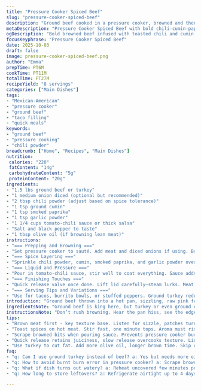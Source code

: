 ```yaml
---
title: "Pressure Cooker Spiced Beef"
slug: "pressure-cooker-spiced-beef"
description: "Ground beef cooked in a pressure cooker, browned and then simmered with a blend of chili powder, cumin, and a store-bought tomato-chili sauce. Uses a slight twist on taco seasoning and adds diced onions for extra moisture. Quick release to lock in juicy flavors. Simple, no-fuss dish for tacos or bowls. Learn to listen for the sizzle and smell the toasted spices before pressure cooking. Drain fat partially but retain a bit for mouthfeel. Substitute ground turkey if needed. Skip browning for speed but risk less texture. Tweak seasoning for personal heat threshold."
metaDescription: "Pressure Cooker Spiced Beef with bold chili-cumin-paprika layers, browned meat aroma, and quick-release juiciness. Great for tacos and bowls, 27 minutes total."
ogDescription: "Bold browned beef infused with toasted chili and cumin. Tomato-chili sauce locks in juices. Quick, textured, and flavorful pressure cooker dish ready in under 30 minutes."
focusKeyphrase: "Pressure Cooker Spiced Beef"
date: 2025-10-03
draft: false
image: pressure-cooker-spiced-beef.png
author: "Emma"
prepTime: PT6M
cookTime: PT11M
totalTime: PT27M
recipeYield: "8 servings"
categories: ["Main Dishes"]
tags:
- "Mexican-American"
- "pressure cooker"
- "ground beef"
- "taco filling"
- "quick meals"
keywords:
- "ground beef"
- "pressure cooking"
- "chili powder"
breadcrumb: ["Home", "Recipes", "Main Dishes"]
nutrition: 
 calories: "220"
 fatContent: "14g"
 carbohydrateContent: "5g"
 proteinContent: "20g"
ingredients:
- "1.5 lbs ground beef or turkey"
- "1 medium onion diced (optional but recommended)"
- "2 tbsp chili powder (adjust based on spice tolerance)"
- "1 tsp ground cumin"
- "1 tsp smoked paprika"
- "1 tsp garlic powder"
- "1 1/4 cups tomato-chili sauce or thick salsa"
- "Salt and black pepper to taste"
- "1 tbsp olive oil (if browning lean meat)"
instructions:
- "=== Prepping and Browning ==="
- "Set pressure cooker to sauté. Add meat and diced onions if using. Break meat apart. Listen for that sizzle, a sign of proper hot pan. Stir occasionally. You're aiming for deep brown patches but not burnt bits, about 5-6 minutes. Odors turn from raw funk to meaty caramel. If meat releases too much water, lift meat and drain liquid to speed browning. Add olive oil if pan looks dry, especially for leaner meats."
- "=== Spice Layering ==="
- "Sprinkle chili powder, cumin, smoked paprika, and garlic powder over meat. Stir rapidly to toast spices, roughly 1 minute or until aroma lifts and spices darken slightly. This step wakes up the powders, prevents flat flavors post-cook."
- "=== Liquid and Pressure ==="
- "Pour in tomato-chili sauce, stir well to coat everything. Sauce adds acidity and moisture, balancing spices and locking in juices during pressure cook. Scrape browned bits from bottom to prevent burn error. Set cooker to high manual pressure for 11 minutes. Adjust if your model cooks faster or slower."
- "=== Finishing Touches ==="
- "Quick release valve once done. Lift lid carefully—steam lurks. Meat will be soft and fragrant. Use slotted spoon to remove meat if excess liquid collected. Drain fat partially; too much kills texture, but some fat is mouth-coating and flavorful. Taste and adjust salt, pepper, or even a splash of lime juice or chopped cilantro for freshness. If dry, spoon in leftover juice. If greasy, blot with paper towel."
- "=== Serving Tips and Variations ==="
- "Use for tacos, burrito bowls, or stuffed peppers. Ground turkey reduces fat but requires extra olive oil and browning time. Salsa variants: chunky tomato, green tomatillo, or smoky chipotle—effects final flavor dramatically. Skipping onions saves time but lose sweetness and moisture layer. If spice is too mild, add chili flakes post-cook, not before. Aim for browned texture, well-coated spices, and balanced moisture as key success factors."
introduction: "Ground beef thrown into a hot pan, sizzling, raw pink fading to rich brown. That sound, that smell—that’s when magic brews. Not just meat but layers of history on the stove. Toss in spices you’d usually shake blindly. This time, take a second. Toast those powders, wake them from the jar. Pour tangy tomato-chili sauce, more than just moisture but an acid kick to cut the fat. Seal and wait. The pressure cooker hums low but controlled. Open and find juicy, seasoned bits ready to scatter into shells or over rice. Tried lean turkey once, added oil and onions, whole dynamic changed. Stop obsessing over minutes, start feeling textures. This is rough comfort food for the busy, but you get the good stuff."
ingredientsNote: "Ground beef is king here, but turkey or even ground chicken can work with tweaks, mostly more oil and careful browning so you don’t get dry crumbly meat. Onions aren’t mandatory but highly recommended for added moisture and flavor depth, especially when pressed for time and skipping slow caramelizing. Taco seasoning mix replaced by a specific chili-cumin-paprika blend layered slowly brings out the flavors better than pre-made mixes. Tomato-chili sauce stands in for salsa, deeper, less watery, and bypasses extra liquids in the pot; works like a charm to maintain texture. Salt at the end, always; spices tend to mask the salt so correct after pressure cooking. Keep fresh herbs or lime for finishing notes, not cooking—it dulls them."
instructionsNote: "Don’t rush browning. Hear the pan hiss, see the edges of meat turning dark but not blackened. Stir occasionally but let parts rest to get that crust. Adding spices before liquid lets their oils bloom; skip this and you get muted off-flavors. Tomato-chili sauce both wets the meat and integrates spice; silence that burn error by scraping the bottom for stuck bits. Pressure cookers vary; adjust a couple minutes based on appliance reliability but trust smell and texture over timer. Quick release retains juiciness, slow release overcooks. Remove meat before draining fat to keep flavor, drain only if pool looks greasy. Taste before serving—season more if needed. If watery, reheat uncovered for a few minutes to evaporate excess liquid quickly."
tips:
- "Brown meat first - key texture base. Listen for sizzle, patches turning deep brown not black. If too wet, lift and drain liquid. Adds moisture but slows crust. Lean meat needs added oil or longer browning."
- "Toast spices on hot meat. Stir fast, one minute tops. Aroma must rise, color deepen slightly. Skipping this dulls final flavor. Spices oil release differs by brand. Adjust time by smell not watch."
- "Scrape browned bits when pouring sauce. Prevents pressure cooker burn errors. Tomato-chili sauce thicker than salsa, works better for sealing moisture. If sauce too thin, reduce before adding or add less."
- "Quick release retains juiciness, slow release overcooks texture. Lid off is steamy, careful. Drain excess fat only if pooling. Fat coats mouth, too much dulls dish. Partial fat improves richness and flavor cling."
- "Use turkey to cut fat. Add more olive oil, longer brown time. Skip onions for speed, but lose moisture and subtle sweetness. Spice adjustable post-cook with chili flakes; layering spices upfront gives deeper taste."
faq:
- "q: Can I use ground turkey instead of beef? a: Yes but needs more oil for browning. Turkey lacks fat, dries fast. Longer sauté helps texture. Skip or add onions for moisture. Flavor less heavy but still good with spices and sauce."
- "q: How to avoid burnt burn error in pressure cooker? a: Scrape browned bits bottom when adding sauce. Sauce must coat base enough or error pops. Thick tomato-chili helps. Wildly depends on cooker brand. Adjust timing slightly too."
- "q: What if dish turns out watery? a: Reheat uncovered few minutes post pressure cook. Excess juice evaporates. Avoid adding extra liquid initially. Drain too much fat and water after quick release but keep some for taste and mouthfeel."
- "q: How long to store leftovers? a: Refrigerate airtight up to 4 days. Freeze works, 3 months max. Thaw in fridge overnight. Reheat gently to avoid drying. Tomato sauce keeps moisture but watch fat separation upon reheating."

---
```

